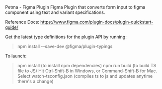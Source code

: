 Petma - Figma Plugin
Figma Plugin that converts form input to figma component using text and variant specifications. 

Reference Docs:
https://www.figma.com/plugin-docs/plugin-quickstart-guide/

Get the latest type definitions for the plugin API by running:
> npm install --save-dev @figma/plugin-typings

To launch:

> npm install (to install npm dependencies)
> npm run build (to build TS file to JS)
> Hit Ctrl-Shift-B in Windows, or Command-Shift-B for Mac.
> Select watch-tsconfig.json (compiles ts to js and updates anytime there's a change)
